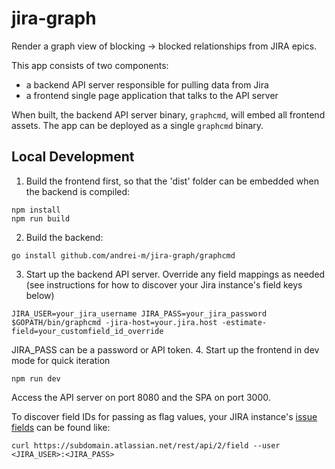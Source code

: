 jira-graph
==========

Render a graph view of blocking -> blocked relationships from JIRA epics.

This app consists of two components:

- a backend API server responsible for pulling data from Jira
- a frontend single page application that talks to the API server

When built, the backend API server binary, `graphcmd`, will embed all frontend assets. The app can be deployed as a single `graphcmd` binary.

Local Development
-----------------

1. Build the frontend first, so that the 'dist' folder can be embedded when the backend is compiled:
```
npm install
npm run build
```
2. Build the backend:
```
go install github.com/andrei-m/jira-graph/graphcmd
```
3. Start up the backend API server. Override any field mappings as needed (see instructions for how to discover your Jira instance's field keys below)
```
JIRA_USER=your_jira_username JIRA_PASS=your_jira_password $GOPATH/bin/graphcmd -jira-host=your.jira.host -estimate-field=your_customfield_id_override
```
JIRA_PASS can be a password or API token.
4. Start up the frontend in dev mode for quick iteration
```
npm run dev
```

Access the API server on port 8080 and the SPA on port 3000.

To discover field IDs for passing as flag values, your JIRA instance's [issue fields](https://developer.atlassian.com/cloud/jira/platform/rest/v3/api-group-issue-fields/#api-group-issue-fields) can be found like:
```
curl https://subdomain.atlassian.net/rest/api/2/field --user <JIRA_USER>:<JIRA_PASS>
```
